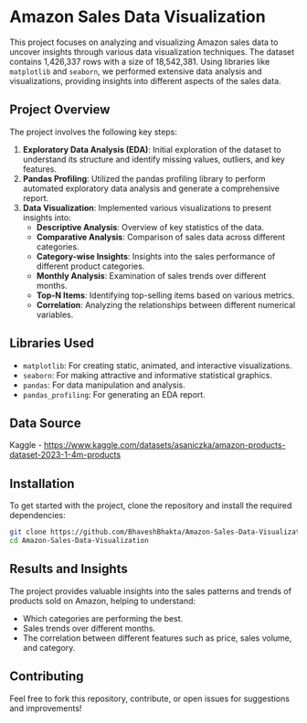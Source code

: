 # Amazon Sales Data Visualization

This project focuses on analyzing and visualizing Amazon sales data to uncover insights through various data visualization techniques. The dataset contains 1,426,337 rows with a size of 18,542,381. Using libraries like `matplotlib` and `seaborn`, we performed extensive data analysis and visualizations, providing insights into different aspects of the sales data.

## Project Overview

The project involves the following key steps:
1. **Exploratory Data Analysis (EDA)**: Initial exploration of the dataset to understand its structure and identify missing values, outliers, and key features.
2. **Pandas Profiling**: Utilized the pandas profiling library to perform automated exploratory data analysis and generate a comprehensive report.
3. **Data Visualization**: Implemented various visualizations to present insights into:
   - **Descriptive Analysis**: Overview of key statistics of the data.
   - **Comparative Analysis**: Comparison of sales data across different categories.
   - **Category-wise Insights**: Insights into the sales performance of different product categories.
   - **Monthly Analysis**: Examination of sales trends over different months.
   - **Top-N Items**: Identifying top-selling items based on various metrics.
   - **Correlation**: Analyzing the relationships between different numerical variables.

## Libraries Used

- `matplotlib`: For creating static, animated, and interactive visualizations.
- `seaborn`: For making attractive and informative statistical graphics.
- `pandas`: For data manipulation and analysis.
- `pandas_profiling`: For generating an EDA report.

## Data Source

Kaggle - https://www.kaggle.com/datasets/asaniczka/amazon-products-dataset-2023-1-4m-products

## Installation

To get started with the project, clone the repository and install the required dependencies:

```bash
git clone https://github.com/BhaveshBhakta/Amazon-Sales-Data-Visualization.git
cd Amazon-Sales-Data-Visualization
```

## Results and Insights

The project provides valuable insights into the sales patterns and trends of products sold on Amazon, helping to understand:
- Which categories are performing the best.
- Sales trends over different months.
- The correlation between different features such as price, sales volume, and category.

## Contributing

Feel free to fork this repository, contribute, or open issues for suggestions and improvements!
